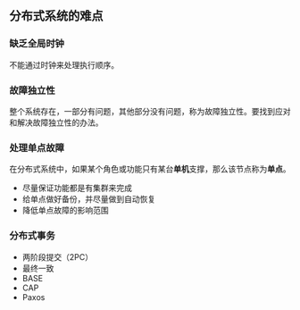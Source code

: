 ## 分布式系统的难点 ##

### 缺乏全局时钟 ###
不能通过时钟来处理执行顺序。

### 故障独立性 ###
整个系统存在，一部分有问题，其他部分没有问题，称为故障独立性。要找到应对和解决故障独立性的办法。

### 处理单点故障 ###
在分布式系统中，如果某个角色或功能只有某台**单机**支撑，那么该节点称为**单点**。  
  
* 尽量保证功能都是有集群来完成  
* 给单点做好备份，并尽量做到自动恢复  
* 降低单点故障的影响范围  

### 分布式事务 ###
* 两阶段提交（2PC）
* 最终一致
* BASE
* CAP
* Paxos

